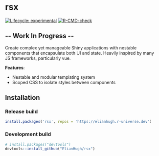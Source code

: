 # rsx

<!-- badges: start -->
[![Lifecycle:
experimental](https://img.shields.io/badge/lifecycle-experimental-orange.svg)](https://www.tidyverse.org/lifecycle/#experimental)
[![R-CMD-check](https://github.com/ElianHugh/rsx/workflows/R-CMD-check/badge.svg)](https://github.com/ElianHugh/rsx/actions)
<!-- badges: end -->

## -- Work In Progress --

Create complex yet manageable Shiny applications with nestable components that encapsulate both UI and state. Heavily inspired by many JS frameworks, particularly vue.

<b>Features</b>:

* Nestable and modular templating system
* Scoped CSS to isolate styles between components

## Installation

### Release build

``` r
install.packages('rsx', repos = 'https://elianhugh.r-universe.dev')
```

### Development build

``` r
# install.packages("devtools")
devtools::install_github("ElianHugh/rsx")
```
